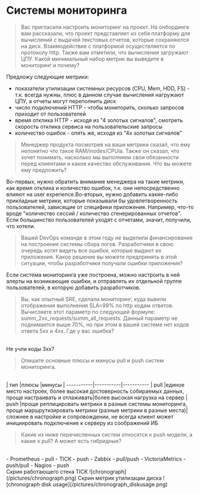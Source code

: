 # Системы мониторинга
> Вас пригласили настроить мониторинг на проект. На онбординге вам рассказали, что проект представляет из себя платформу для вычислений с выдачей текстовых отчетов, которые сохраняются на диск. Взаимодействие с платформой осуществляется по протоколу http. Также вам отметили, что вычисления загружают ЦПУ. Какой минимальный набор метрик вы выведите в мониторинг и почему?

Предложу следующие метрики:
- показатели утилизации системных ресурсов (CPU, Mem, HDD, FS) - т.к. всегда нужны, плюс в данном случае вычисления нагружают ЦПУ, а отчеты могут переполнить диск
- число подключений HTTP - чтобы мониторить, сколько запросов приходит от пользователей
- время отклика HTTP - исходя из "4 золотых сигналов", смотреть скорость отклика сервиса на пользовательские запросы
- количество ошибок - опять же, исходя из "4х золотых сигналов"

> Менеджер продукта посмотрев на ваши метрики сказал, что ему непонятно что такое RAM/inodes/CPUla. Также он сказал, что хочет понимать, насколько мы выполняем свои обязанности перед клиентами и какое качество обслуживания. Что вы можете ему предложить?

Во-первых, нужно обратить внимание менеджера на такие метрики, как время отклика и количество ошибок, т.к. они непосредственно влияют на user experience.Во-вторых, нужно добавить какие-либо прикладные метрики, которые показывали бы удовлетворенность пользователей, зависящие от специфики приложения. Например, что-то вроде "количество сессий / количество сгенерированных отчетов". Если большинство пользователей уходят с отчетами, значит, получили, что хотели.

> Вашей DevOps команде в этом году не выделили финансирование на построение системы сбора логов. Разработчики в свою очередь хотят видеть все ошибки, которые выдают их приложения. Какое решение вы можете предпринять в этой ситуации, чтобы разработчики получали ошибки приложения?

Если система мониторинга уже построена, можно настроить в ней алерты на возникающие ошибки, и отправлять их отдельной группе пользователей, в которую добавить разработчиков.

> Вы, как опытный SRE, сделали мониторинг, куда вывели отображения выполнения SLA=99% по http кодам ответов. Вычисляете этот параметр по следующей формуле: summ_2xx_requests/summ_all_requests. Данный параметр не поднимается выше 70%, но при этом в вашей системе нет кодов ответа 5xx и 4xx. Где у вас ошибка?
<br>
Не учли коды 3хх? 

> Опишите основные плюсы и минусы pull и push систем мониторинга.
<br>
| тип        |плюсы      |минусы
| -----------|-----------|-----------
| pull       |единое место настроек, более высокая достоверность собираемых данных, проще настраивать и отлаживать|более высокая нагрузка на сервер
| push       |проще реплицировать метрики в разные системы мониторинга, проще маршрутизировать метрики (разные метрики в разные места)|сложнее в настройке и сопровождении, не всегда клиент может инициировать подключение к серверу из соображений ИБ

> Какие из ниже перечисленных систем относятся к push модели, а какие к pull? А может есть гибридные?
<br>
- Prometheus - pull
- TICK - push
- Zabbix - pull/push
- VictoriaMetrics - push/pull
- Nagios - push
<br>
Скрин работающего стека TICK
![chronograph](/pictures/chronograph.png)
Скрин метрик утилизации диска
![chronograph disk usage](/pictures/chronograph_diskusage.png)
